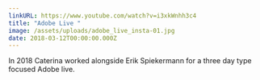 ```yaml
---
linkURL: https://www.youtube.com/watch?v=i3xkWnhh3c4
title: "Adobe Live "
image: /assets/uploads/adobe_live_insta-01.jpg
date: 2018-03-12T00:00:00.000Z
---
```

In 2018 Caterina worked alongside Erik Spiekermann for a three day type focused Adobe live.